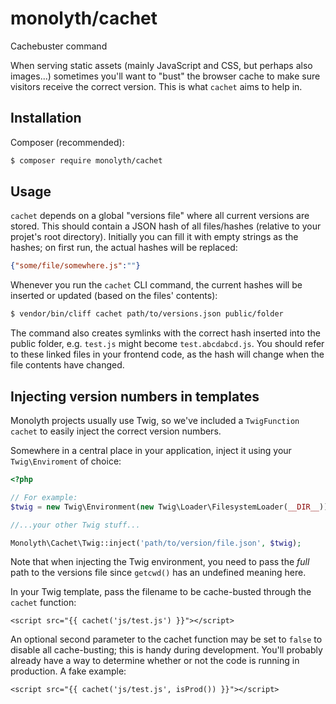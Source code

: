 # monolyth/cachet
Cachebuster command

When serving static assets (mainly JavaScript and CSS, but perhaps also
images...) sometimes you'll want to "bust" the browser cache to make sure
visitors receive the correct version. This is what `cachet` aims to help in.

## Installation

Composer (recommended):

```sh
$ composer require monolyth/cachet
```

## Usage
`cachet` depends on a global "versions file" where all current versions are
stored. This should contain a JSON hash of all files/hashes (relative to your
projet's root directory). Initially you can fill it with empty strings as the
hashes; on first run, the actual hashes will be replaced:

```json
{"some/file/somewhere.js":""}
```

Whenever you run the `cachet` CLI command, the current hashes will be inserted
or updated (based on the files' contents):

```sh
$ vendor/bin/cliff cachet path/to/versions.json public/folder
```

The command also creates symlinks with the correct hash inserted into the public
folder, e.g. `test.js` might become `test.abcdabcd.js`. You should refer to
these linked files in your frontend code, as the hash will change when the file
contents have changed.

## Injecting version numbers in templates
Monolyth projects usually use Twig, so we've included a `TwigFunction` `cachet`
to easily inject the correct version numbers.

Somewhere in a central place in your application, inject it using your
`Twig\Enviroment` of choice:

```php
<?php

// For example:
$twig = new Twig\Environment(new Twig\Loader\FilesystemLoader(__DIR__));

//...your other Twig stuff...

Monolyth\Cachet\Twig::inject('path/to/version/file.json', $twig);

```

Note that when injecting the Twig environment, you need to pass the _full_ path
to the versions file since `getcwd()` has an undefined meaning here.

In your Twig template, pass the filename to be cache-busted through the `cachet`
function:

```twig
<script src="{{ cachet('js/test.js') }}"></script>

```

An optional second parameter to the cachet function may be set to `false` to
disable all cache-busting; this is handy during development. You'll probably
already have a way to determine whether or not the code is running in
production. A fake example:

```twig
<script src="{{ cachet('js/test.js', isProd()) }}"></script>

```

